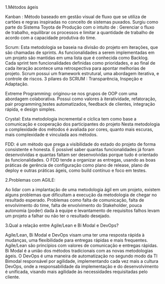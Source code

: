 1.Métodos ágeis

Kanban : Método baseado em gestão visual de fluxo que se utiliza de cartões e regras inspiradas no conceito de sistemas puxados. Surgiu como parte do Sistema Toyota de Produção com o intuito de : Gerenciar o fluxo de trabalho, equilibrar os processos e limitar a quantidade de trabalho de acordo com a capacidade produtiva do time.

Scrum: Esta metodologia se baseia na divisão do projeto em iterações, que são chamadas de sprints. As funcionalidades a serem implementadas em um projeto são mantidas em uma lista que é conhecida como Backlog. Cada sprint tem funcionalidades definidas como prioridades, e ao final de cada iteração acontece uma retrospectiva para apontar melhorias de projeto. Scrum possui um framework estrutural, uma abordagem iterativa, e controle de riscos. 3 pilares do SCRUM : Transparência, Inspeção e Adaptação.

Extreme Programming: originou-se nos grupos de OOP com uma abordagem colaborativa. Possui como valores à iteratividade, refatoração, pair programming,testes automatizados, feedback de clientes, integração rápida, e design simples. 

Crystal: Esta metodologia incremental e cíclica tem como base a comunicação e cooperação dos participantes do projeto Nesta metodologia a complexidade dos métodos é avaliada por cores, quanto mais escuras, mais complexidade é vinculada aos métodos.

FDD: é um método que prega a visibilidade do estado do projeto de forma consistente e honesta. É possível saber quantas funcionalidades já foram desenvolvidas e quantas faltam ser desenvolvidas porque tudo é orientado às funcionalidades. O FDD tende a organizar as entregas, usando as boas práticas de gerência de configuração como plano de release, plano de deploy e outras práticas ágeis, como build contínuo e foco em testes. 

2.Problemas com AGILE:

Ao lidar com a implantação de uma metodologia ágil em um projeto, existem alguns problemas que dificultam a execução da metodologia de chegar no resultado esperado. Problemas como falta de comunicação, falta de envolvimento do time, falta de envolvimento do Stakeholder, pouca autonomia (poder) dada à equipe e levantamento de requisitos falhos levam um projeto a falhar ou não ter o resultado desejado.

3.Qual a relação entre Agile/Lean e Bi Modal e DevOps?

Agile/Lean, Bi Modal e DevOps visam uma ter uma resposta rápida à mudanças, uma flexibilidade para entregas rápidas e mais frequentes. 
Agile/Lean são princípios com valores de comunicação e entregas rápidas. Bi Modal é a união dos métodos tradicionais com as novas metodologias ágeis.  O DevOps é uma maneira de automatização no segundo modo da TI Bimodal responsável por agilidade, implementando cada vez mais a cultura DevOps, onde a responsabilidade da implementação e do desenvolvimento é unificada, visando mais agilidade às necessidades requisitadas pelo cliente.

